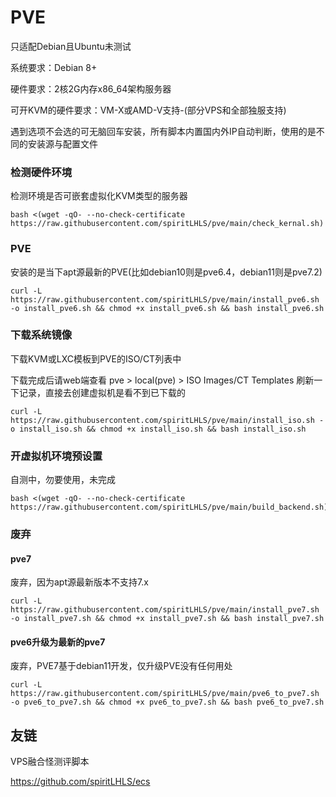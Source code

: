 # PVE

只适配Debian且Ubuntu未测试

系统要求：Debian 8+

硬件要求：2核2G内存x86_64架构服务器

可开KVM的硬件要求：VM-X或AMD-V支持-(部分VPS和全部独服支持)

遇到选项不会选的可无脑回车安装，所有脚本内置国内外IP自动判断，使用的是不同的安装源与配置文件

### 检测硬件环境

检测环境是否可嵌套虚拟化KVM类型的服务器

```
bash <(wget -qO- --no-check-certificate https://raw.githubusercontent.com/spiritLHLS/pve/main/check_kernal.sh)
```

### PVE

安装的是当下apt源最新的PVE(比如debian10则是pve6.4，debian11则是pve7.2)

```
curl -L https://raw.githubusercontent.com/spiritLHLS/pve/main/install_pve6.sh -o install_pve6.sh && chmod +x install_pve6.sh && bash install_pve6.sh
```

### 下载系统镜像

下载KVM或LXC模板到PVE的ISO/CT列表中

下载完成后请web端查看 pve > local(pve) > ISO Images/CT Templates 刷新一下记录，直接去创建虚拟机是看不到已下载的

```
curl -L https://raw.githubusercontent.com/spiritLHLS/pve/main/install_iso.sh -o install_iso.sh && chmod +x install_iso.sh && bash install_iso.sh
```

### 开虚拟机环境预设置

自测中，勿要使用，未完成

```
bash <(wget -qO- --no-check-certificate https://raw.githubusercontent.com/spiritLHLS/pve/main/build_backend.sh)
```

### 废弃

#### pve7

废弃，因为apt源最新版本不支持7.x

```
curl -L https://raw.githubusercontent.com/spiritLHLS/pve/main/install_pve7.sh -o install_pve7.sh && chmod +x install_pve7.sh && bash install_pve7.sh
```

#### pve6升级为最新的pve7

废弃，PVE7基于debian11开发，仅升级PVE没有任何用处

```
curl -L https://raw.githubusercontent.com/spiritLHLS/pve/main/pve6_to_pve7.sh -o pve6_to_pve7.sh && chmod +x pve6_to_pve7.sh && bash pve6_to_pve7.sh
```

## 友链

VPS融合怪测评脚本

https://github.com/spiritLHLS/ecs
